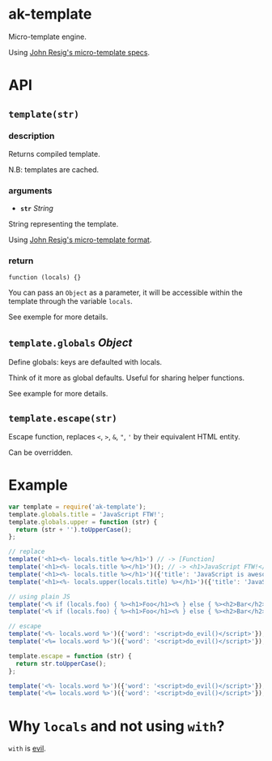 ak-template
===========

Micro-template engine.

Using [John Resig's micro-template specs](http://ejohn.org/blog/javascript-micro-templating/).

# API

## `template(str)`

### description

Returns compiled template.

N.B: templates are cached.

### arguments

- **`str`** *String*

String representing the template.

Using [John Resig's micro-template format](http://ejohn.org/blog/javascript-micro-templating/).

### return

`function (locals) {}`

You can pass an `Object` as a parameter, it will be accessible within the template through the variable `locals`.

See exemple for more details.

## `template.globals` *Object*

Define globals: keys are defaulted with locals.

Think of it more as global defaults. Useful for sharing helper functions.

See example for more details.

## `template.escape(str)`

Escape function, replaces `<`, `>`, `&`, `"`, `'` by their equivalent HTML entity.

Can be overridden.

# Example

```javascript
var template = require('ak-template');
template.globals.title = 'JavaScript FTW!';
template.globals.upper = function (str) {
  return (str + '').toUpperCase();
};

// replace 
template('<h1><%- locals.title %></h1>') // -> [Function]
template('<h1><%- locals.title %></h1>')(); // -> <h1>JavaScript FTW!</h1>
template('<h1><%- locals.title %></h1>')({'title': 'JavaScript is awesome!'}); // -> <h1>JavaScript is awesome!</h1>
template('<h1><%- locals.upper(locals.title) %></h1>')({'title': 'JavaScript is awesome!'}); // -> <h1>JAVASCRIPT IS AWESOME!</h1>

// using plain JS
template('<% if (locals.foo) { %><h1>Foo</h1><% } else { %><h2>Bar</h2><% } %>')({'foo': true}); // -> <h1>Foo</h1>
template('<% if (locals.foo) { %><h1>Foo</h1><% } else { %><h2>Bar</h2><% } %>')(); // -> <h2>Bar</h2>

// escape
template('<%- locals.word %>')({'word': '<script>do_evil()</script>'}); // -> &lt;script&gtdo_evil()&lt;/script&gt
template('<%= locals.word %>')({'word': '<script>do_evil()</script>'}); // -> <script>do_evil()</script>

template.escape = function (str) {
  return str.toUpperCase();
};

template('<%- locals.word %>')({'word': '<script>do_evil()</script>'}); // -> <SCRIPT>DO_EVIL()</SCRIPT>
template('<%= locals.word %>')({'word': '<script>do_evil()</script>'}); // -> <script>do_evil()</script>
```

# Why `locals` and not using `with`?

`with` is [evil](http://www.seejohncode.com/2012/04/11/javascript-with-and-why-you-shouldnt-use-it/).